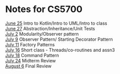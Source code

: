 # Notes for CS5700

[June 25](/Notes/jun25.md) Intro to Kotlin/Intro to UML/Intro to class  
[June 27](/Notes/jun27.md) Abstraction/Inheritance/Unit Tests  
[July 2](/Notes/jul2.md) Modularity/Observer pattern   
[July 9](/Notes/jul9.md) Observer Pattern/ Starting Decorator Pattern  
[July 11](/Notes/jul11.md) Factory Patterns  
[July 16](/Notes/jul16.md) Short class - Threads/co-routines and assn3  
[July 18](/Notes/Jul18.md) Command Pattern  
[July 24](/Notes/Jul24.md) Midterm Review  
[August 6](/Notes/aug6.md) Final Review